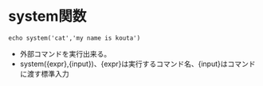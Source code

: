 # system関数
```vim
echo system('cat','my name is kouta')
```
* 外部コマンドを実行出来る。
* system({expr},{input})、{expr}は実行するコマンド名、{input}はコマンドに渡す標準入力
